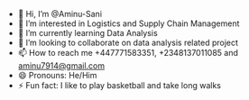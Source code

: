 - 👋 Hi, I’m @Aminu-Sani
- 👀 I’m interested in Logistics and Supply Chain Management
- 🌱 I’m currently learning Data Analysis
- 💞️ I’m looking to collaborate on data analysis related project
- 📫 How to reach me +447771583351, +2348137011085 and aminu7914@gmail.com
- 😄 Pronouns: He/Him
- ⚡ Fun fact: I like to play basketball and take long walks

<!---
Aminu-Sani/Aminu-Sani is a ✨ special ✨ repository because its `README.md` (this file) appears on your GitHub profile.
You can click the Preview link to take a look at your changes.
--->
